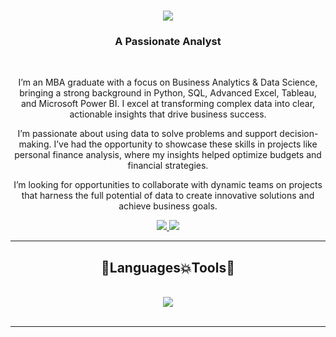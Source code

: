<h1 align="center">
    <img src="https://readme-typing-svg.herokuapp.com/?font=Righteous&color=7e15f7&random=falsesize=35&center=true&vCenter=true&width=500&height=70&duration=2000&lines=Hi+There!+👋;+I'm+Rajesh+Singh+👨🏻‍💻;" />
</h1>

<h3 align="center">A Passionate Analyst</h3>

<br/>

<div align="center">
 
 I’m an MBA graduate with a focus on Business Analytics & Data Science, bringing a strong background in Python, SQL, Advanced Excel, Tableau, and Microsoft Power BI. I excel at transforming complex data into clear, actionable insights that drive business success.

I’m passionate about using data to solve problems and support decision-making. I’ve had the opportunity to showcase these skills in projects like personal finance analysis, where my insights helped optimize budgets and financial strategies.

I’m looking for opportunities to collaborate with dynamic teams on projects that harness the full potential of data to create innovative solutions and achieve business goals.

 </div>
 
<div align="center"> 
  <a href="writetorajesh1214@gmail.com">
    <img src="https://img.shields.io/badge/Gmail-D14836?style=for-the-badge&logo=gmail&logoColor=white" />
  </a>
  <a href="https://www.linkedin.com/in/rajesh-singh/" >
    <img src="https://img.shields.io/badge/LinkedIn-0077B5?style=for-the-badge&logo=linkedin&logoColor=white" />
  </a>
</div>

 <hr/>
 
<h2 align="center">🚀Languages💥Tools🚀</h2>
<br/>
<div align="center">
<img src="https://skillicons.dev/icons?i=mysql,py,r,anaconda" /><br>
</div>
</div>

<br/>
<hr/>
